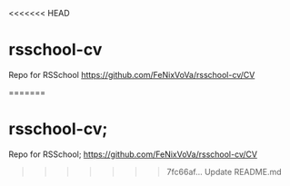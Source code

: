 <<<<<<< HEAD
# rsschool-cv
Repo for RSSchool
https://github.com/FeNixVoVa/rsschool-cv/CV

=======
# rsschool-cv;
Repo for RSSchool;
https://github.com/FeNixVoVa/rsschool-cv/CV
>>>>>>> 7fc66af... Update README.md
